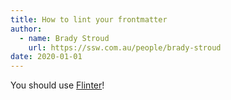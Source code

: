 ```yaml
---
title: How to lint your frontmatter
author:
  - name: Brady Stroud
    url: https://ssw.com.au/people/brady-stroud
date: 2020-01-01
---
```


You should use [Flinter](https://github.com/JackDevAu/Flinter)!
